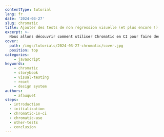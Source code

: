 ```yaml
---
contentType: tutorial
lang: fr
date: '2024-03-27'
slug: chromatic
title: Ajouter des tests de non régression visuelle (et plus encore !) sur Storybook avec Chromatic
excerpt: >-
  Nous allons découvrir comment utiliser Chromatic en CI pour faire des tests de non régression visuelle et des tests d'interaction sur un Storybook pour être confiant à chaque nouvelle feature implémentée.
cover:
  path: /imgs/tutorials/2024-03-27-chromatic/cover.jpg
  position: top
categories:
    - javascript
keywords:
    - chromatic
    - storybook
    - visual-testing
    - react
    - design system
authors:
    - afauquet
steps:
  - introduction
  - initialization
  - chromatic-in-ci
  - chromatic-use
  - other-tests
  - conclusion
---
```

